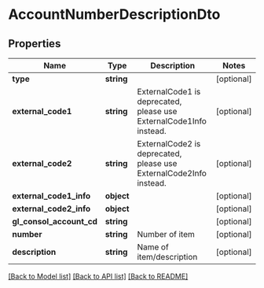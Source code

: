 # AccountNumberDescriptionDto

## Properties
Name | Type | Description | Notes
------------ | ------------- | ------------- | -------------
**type** | **string** |  | [optional] 
**external_code1** | **string** | ExternalCode1 is deprecated, please use ExternalCode1Info instead. | [optional] 
**external_code2** | **string** | ExternalCode2 is deprecated, please use ExternalCode2Info instead. | [optional] 
**external_code1_info** | **object** |  | [optional] 
**external_code2_info** | **object** |  | [optional] 
**gl_consol_account_cd** | **string** |  | [optional] 
**number** | **string** | Number of item | [optional] 
**description** | **string** | Name of item/description | [optional] 

[[Back to Model list]](../README.md#documentation-for-models) [[Back to API list]](../README.md#documentation-for-api-endpoints) [[Back to README]](../README.md)


